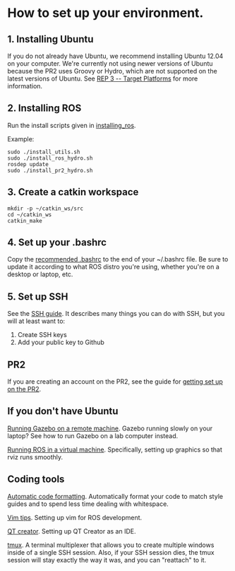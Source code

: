 # How to set up your environment.

## 1. Installing Ubuntu
If you do not already have Ubuntu, we recommend installing Ubuntu 12.04 on your computer. We're currently not using newer versions of Ubuntu because the PR2 uses Groovy or Hydro, which are not supported on the latest versions of Ubuntu. See [REP 3 -- Target Platforms](http://www.ros.org/reps/rep-0003.html) for more information.

## 2. Installing ROS
Run the install scripts given in [installing_ros](https://github.com/hcrlab/wiki/tree/master/development_environment_setup/installing_ros).

Example:
```
sudo ./install_utils.sh
sudo ./install_ros_hydro.sh
rosdep update
sudo ./install_pr2_hydro.sh
```

## 3. Create a catkin workspace
```
mkdir -p ~/catkin_ws/src
cd ~/catkin_ws
catkin_make
```

## 4. Set up your .bashrc
Copy the [recommended .bashrc](https://github.com/hcrlab/wiki/blob/master/development_environment_setup/recommended_bashrc.md) to the end of your ~/.bashrc file. Be sure to update it according to what ROS distro you're using, whether you're on a desktop or laptop, etc.

## 5. Set up SSH
See the [SSH guide](https://github.com/hcrlab/wiki/blob/master/development_environment_setup/ssh.md). It describes many things you can do with SSH, but you will at least want to:

1. Create SSH keys
2. Add your public key to Github

## PR2
If you are creating an account on the PR2, see the guide for [getting set up on the PR2](https://github.com/hcrlab/wiki/blob/master/development_environment_setup/pr2.md).

## If you don't have Ubuntu
[Running Gazebo on a remote machine](https://github.com/hcrlab/wiki/blob/master/development_environment_setup/remote_gazebo.md). Gazebo running slowly on your laptop? See how to run Gazebo on a lab computer instead.

[Running ROS in a virtual machine](https://github.com/hcrlab/wiki/blob/master/development_environment_setup/virtual_machine.md). Specifically, setting up graphics so that rviz runs smoothly.

## Coding tools
[Automatic code formatting](https://github.com/hcrlab/wiki/blob/master/development_environment_setup/auto_code_formatting.md). Automatically format your code to match style guides and to spend less time dealing with whitespace.

[Vim tips](https://github.com/hcrlab/wiki/blob/master/development_environment_setup/vim.md). Setting up vim for ROS development.

[QT creator](https://github.com/hcrlab/wiki/blob/master/development_environment_setup/qt_creator.md). Setting up QT Creator as an IDE.

[tmux](https://github.com/hcrlab/wiki/blob/master/development_environment_setup/tmux.md). A terminal multiplexer that allows you to create multiple windows inside of a single SSH session. Also, if your SSH session dies, the tmux session will stay exactly the way it was, and you can "reattach" to it.
